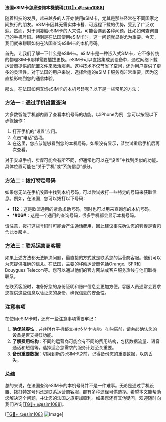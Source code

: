 **法国eSIM卡怎麽查詢本機號碼[[TG💪+ @esim1088](https://t.me/s/esim1088)]**

随着科技的发展，越来越多的人开始使用eSIM卡，尤其是那些经常在不同国家之间旅行的朋友。eSIM卡因其无需实体卡槽、可远程下载的优势，受到了广泛欢迎。然而，对于刚接触eSIM卡的人来说，可能会遇到各种问题，比如如何查询自己的手机号码。特别是在法国使用eSIM卡时，这一问题就显得尤为重要。今天，我们就来聊聊如何在法国查询eSIM卡的本机号码。

首先，让我们了解一下什么是eSIM卡。eSIM卡是一种嵌入式SIM卡，它不像传统的物理SIM卡那样需要插拔更换。eSIM卡可以直接集成到设备中，通过网络下载运营商提供的配置文件来激活服务。这种技术不仅节省了空间，还为用户提供了更多的灵活性。对于法国的用户来说，选择合适的eSIM卡服务商非常重要，因为这直接影响到您的通信体验。

那么，在法国如何查询eSIM卡的本机号码呢？以下是一些常见的方法：

### 方法一：通过手机设置查询

大多数智能手机都内置了查看本机号码的功能。以iPhone为例，您可以按照以下步骤操作：

1. 打开手机的“设置”应用。
2. 点击“电话”选项。
3. 在这里，您应该能够看到您的本机号码。如果没有显示，请尝试重启手机后再次查看。

对于安卓手机，步骤可能会有所不同，但通常也可以在“设置”中找到类似的功能。具体位置可能在“关于手机”或“系统信息”部分。

### 方法二：拨打特定号码

如果您无法在手机设置中找到本机号码，可以尝试拨打一些特定的号码来获取信息。例如，在法国，您可以拨打以下号码：

- **112**：这是欧盟通用的紧急求助号码，同时也可以用来查询您的本机号码。
- ***#06#**：这是一个通用的查询号码，很多手机都会显示本机号码。

请注意，拨打这些号码时可能会产生通话费用，因此建议事先确认您的套餐是否包含此类服务。

### 方法三：联系运营商客服

如果上述方法都无法解决问题，最直接的方式就是联系您的运营商客服。他们可以为您提供准确的信息。在法国，主要的移动运营商包括Orange、SFR和Bouygues Telecom等。您可以通过他们的官方网站或客户服务热线与他们取得联系。

在联系客服时，准备好您的身份证明和账户信息会更加方便。客服人员通常会要求您提供这些信息以验证您的身份，确保信息的安全性。

### 注意事项

在使用eSIM卡时，还有一些注意事项需要牢记：

1. **确保兼容性**：并非所有手机都支持eSIM卡功能。在购买前，请务必确认您的设备是否支持该功能。
2. **了解费用结构**：不同的运营商可能会有不同的费用结构，包括数据流量、语音通话和短信等。选择适合您需求的服务计划至关重要。
3. **备份重要数据**：切换到新的eSIM卡之前，记得备份您的重要数据，以防丢失。

### 总结

总的来说，在法国查询eSIM卡的本机号码并不是一件难事。无论是通过手机设置、拨打特定号码还是联系运营商客服，都有多种途径可供选择。希望本文能帮助您解决这个问题，并让您的法国之旅更加顺利。如果您还有其他疑问，欢迎随时向我们咨询[[TG💪+ @esim1088](https://t.me/s/esim1088)]。

[[TG💪+ @esim1088](https://t.me/s/esim1088) ![Image](https://i.postimg.cc/4NQfJmqS/Snipaste-2025-05-13-00-14-12.png)]